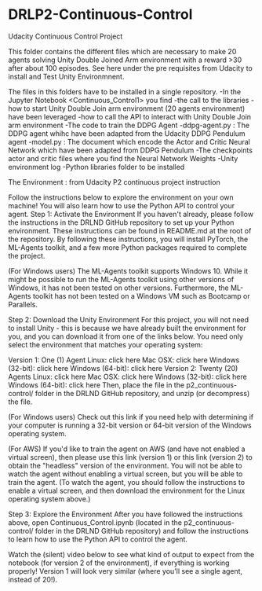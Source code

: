 # DRLP2-Continuous-Control
Udacity Continuous Control Project

This folder contains the different files which are necessary to make 20 agents solving Unity Double Joined Arm environment with a reward >30 after about 100 episodes.
See here under the pre requisites from Udacity to install and Test Unity Environmnent.

The files in this folders have to be installed in a single repository.
-In the Jupyter Notebook <Continuous_Control1> you find 
    -the call to the libraries
    -how to start Unity Double Join arm environment (20 agents environment) have been leveraged
    -how to call the API to interact with Unity Double Join arm environment
    -The code to train the DDPG Agent
-ddpg-agent.py : The DDPG agent whihc have been adapted from the Udacity DDPG Pendulum agent
-model.py :  The document which encode the Actor and Critic Neural Network which have been adapted from DDPG Pendulum
-The checkpoints actor and critic files where you find the Neural Network Weights
-Unity environment log
-Python libraries folder to be installed



The Environment : from Udacity P2 continuous project instruction

Follow the instructions below to explore the environment on your own machine! You will also learn how to use the Python API to control your agent.
Step 1: Activate the Environment
If you haven't already, please follow the instructions in the DRLND GitHub repository to set up your Python environment. These instructions can be found in README.md at the root of the repository. By following these instructions, you will install PyTorch, the ML-Agents toolkit, and a few more Python packages required to complete the project.

(For Windows users) The ML-Agents toolkit supports Windows 10. While it might be possible to run the ML-Agents toolkit using other versions of Windows, it has not been tested on other versions. Furthermore, the ML-Agents toolkit has not been tested on a Windows VM such as Bootcamp or Parallels.

Step 2: Download the Unity Environment
For this project, you will not need to install Unity - this is because we have already built the environment for you, and you can download it from one of the links below. You need only select the environment that matches your operating system:

Version 1: One (1) Agent
Linux: click here
Mac OSX: click here
Windows (32-bit): click here
Windows (64-bit): click here
Version 2: Twenty (20) Agents
Linux: click here
Mac OSX: click here
Windows (32-bit): click here
Windows (64-bit): click here
Then, place the file in the p2_continuous-control/ folder in the DRLND GitHub repository, and unzip (or decompress) the file.

(For Windows users) Check out this link if you need help with determining if your computer is running a 32-bit version or 64-bit version of the Windows operating system.

(For AWS) If you'd like to train the agent on AWS (and have not enabled a virtual screen), then please use this link (version 1) or this link (version 2) to obtain the "headless" version of the environment. You will not be able to watch the agent without enabling a virtual screen, but you will be able to train the agent. (To watch the agent, you should follow the instructions to enable a virtual screen, and then download the environment for the Linux operating system above.)

Step 3: Explore the Environment
After you have followed the instructions above, open Continuous_Control.ipynb (located in the p2_continuous-control/ folder in the DRLND GitHub repository) and follow the instructions to learn how to use the Python API to control the agent.

Watch the (silent) video below to see what kind of output to expect from the notebook (for version 2 of the environment), if everything is working properly! Version 1 will look very similar (where you'll see a single agent, instead of 20!).
